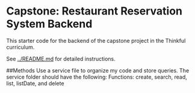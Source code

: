 # Capstone: Restaurant Reservation System Backend

This starter code for the backend of the capstone project in the Thinkful curriculum.

See [../README.md](../README.md) for detailed instructions.


##Methods
Use a service file to organize my code and store queries.
The service folder should have the following:
Functions: create, search, read, list, listDate, and delete
